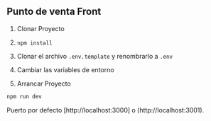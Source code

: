 ## Punto de venta Front

1. Clonar Proyecto
2. ``npm install``
3. Clonar el archivo ```.env.template``` y renombrarlo a ```.env```
4. Cambiar las variables de entorno

5. Arrancar Proyecto
```bash
npm run dev
```

Puerto por defecto [http://localhost:3000] o (http://localhost:3001).